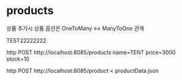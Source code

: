 # products
상품 추가시 상품 옵션은 OneToMany <-> ManyToOne 관계  

TEST22222222

http POST http://localhost:8085/products name=TENT price=3000 stock=10

http POST http://localhost:8085/product < productData.json 

